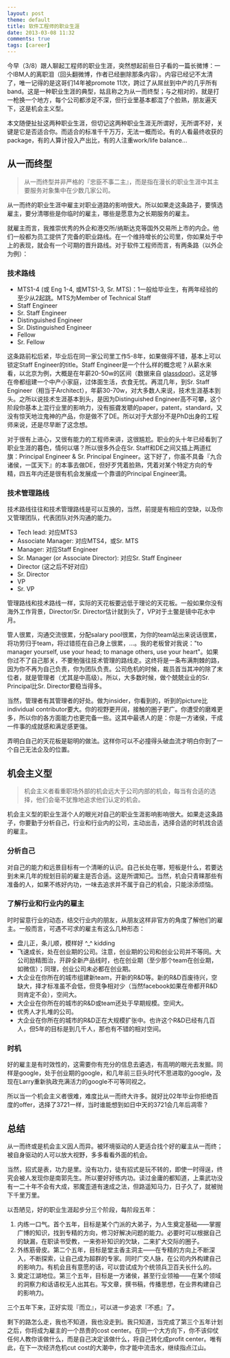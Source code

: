 ```yaml
---
layout: post
theme: default
title: 软件工程师的职业生涯
date: 2013-03-08 11:32
comments: true
tags: [career]
---
```


今早（3/8）跟人聊起工程师的职业生涯，突然想起前些日子看的一篇长微博：一个IBM人的离职泪（回头翻微博，作者已经删除那条内容）。内容已经记不太清了，唯一记得的是这哥们14年被promote 11次，跨过了从屌丝到中产的几乎所有band。这是一种职业生涯的典型，姑且称之为从一而终型；与之相对的，就是打一枪换一个地方，每个公司都涉足不深，但行业里基本都混了个脸熟，朋友遍天下，这是机会主义型。

本文随便扯扯这两种职业生涯，但切记这两种职业生涯无所谓好，无所谓不好，关键是它是否适合你。而适合的标准千千万万，无法一概而论。有的人看最终收获的package，有的人算计投入产出比，有的人注重work/life balance...

## 从一而终型

> 从一而终型并非严格的『忠臣不事二主』，而是指在漫长的职业生涯中其主要服务对象集中在少数几家公司。

从一而终的职业生涯中雇主对职业道路的影响很大。所以如果走这条路子，要慎选雇主，要分清哪些是你临时的雇主，哪些是愿意为之长期服务的雇主。

就雇主而言，我推崇优秀的外企和港交所/纳斯达克等国外交易所上市的内企。他们一般都为员工提供了完备的职业路线。在一个维持增长的公司里，你如果处于中上的表现，就会有一个可期的晋升路线。对于软件工程师而言，有两条路（以外企为例）：

### 技术路线

* MTS1-4 (或 Eng 1-4, 或MTS1-3, Sr. MTS)：1一般给毕业生，有两年经验的至少从2起跳。MTS为Member of Technical Staff
* Staff Engineer
* Sr. Staff Engineer
* Distinguished Engineer
* Sr. Distinguished Engineer
* Fellow
* Sr. Fellow

这条路前松后紧，毕业后在同一家公司里工作5-8年，如果做得不错，基本上可以锁定Staff Engineer的title。Staff Engineer是一个什么样的概念呢？从薪水来看，以北京为例，大概是在年薪20-50w的区间（数据来自 [glassdoor](http://www.glassdoor.com/Salaries/staff-engineer-salary-SRCH_KO0,14.htm))。这足够在帝都组建一个中产小家庭，过体面生活，衣食无忧。再混几年，到Sr. Staff Engineer（相当于Architect），年薪30-70w，对大多数人来说，技术生涯基本到头。之所以说技术生涯基本到头，是因为Distinguished Engineer高不可攀，这个阶段你基本上混行业里的影响力，没有振聋发聩的paper，patent，standard，又没有惊天地泣鬼神的产品，你是做不了DE。所以对于大部分不是PhD出身的工程师来说，还是尽早断了这念想。

对于很有上进心，又很有能力的工程师来讲，这很尴尬。职业的头十年已经看到了职业生涯的暮色，情何以堪？所以很多外企在Sr. Staff和DE之间又插上两道红旗：Principal Engineer & Sr. Principal Engineer。这下好了，你虽不具备『九合诸侯，一匡天下』的本事去做DE，但好歹凭着脸熟，凭着对某个特定方向的专精，四五年内还是很有机会发展成一个靠谱的Principal Engineer滴。

### 技术管理路线

技术路线往往和技术管理路线是可以互换的，当然，前提是有相应的空缺，以及你又管理团队，代表团队对外沟通的能力。

* Tech lead: 对应MTS3
* Associate Manager: 对应MTS4，或Sr. MTS
* Manager: 对应Staff Engineer
* Sr. Manager (or Associate Director): 对应Sr. Staff Engineer
* Director (这之后不好对应)
* Sr. Director
* VP
* Sr. VP

管理路线和技术路线一样，实际的天花板要远低于理论的天花板。一般如果你没有海外工作背景，Director/Sr. Director估计就到头了，VP对于土鳖是镜中花水中月。

管人很累，沟通交流很累，分配salary pool很累，为你的team站出来说话很累，将功劳归于team，将过错揽在自己身上很累，...。我的老板曾对我说："to manager yourself, use your head; to manage others, use your heart"。如果你过不了自己那关，不要勉强往技术管理的路线走。这终将是一条布满荆棘的路，因为你不再为自己负责，你为团队负责。公司危机的时候，裁员首当其冲的除了末位者，就是管理者（尤其是中高级）。所以，大多数时候，做个兢兢业业的Sr. Principal比Sr. Director要稳当得多。

当然，管理者有其管理者的好处。做为insider，你看到的，听到的picture比individual contributor要大。你的视野更开阔，接触的圈子更广。你遭受的磨难更多，所以你的各方面能力也更完备一些。这其中最诱人的是：你是一方诸侯，干成一件事的成就感和满足感更强。

弄明白自己的天花板是聪明的做法。这样你可以不必撞得头破血流才明白你到了一个自己无法企及的位置。


## 机会主义型

> 机会主义者看重职场外部的机会远大于公司内部的机会，每当有合适的选择，他们会毫不犹豫地追求他们认定的机会。

机会主义型的职业生涯个人的眼光对自己的职业生涯影响影响很大。如果走这条路子，你要勤于分析自己，行业和行业内的公司，主动出击，选择合适的时机找合适的雇主。

### 分析自己

对自己的能力和远景目标有一个清晰的认识。自己长处在哪，短板是什么，若要达到未来几年的规划目前的雇主是否合适。这是所谓知己。当然，机会只青睐那些有准备的人，如果不练好内功，一味去追求并不属于自己的机会，只能涂添烦恼。

### 了解行业和行业内的雇主

时时留意行业的动态，结交行业内的朋友，从朋友这样非官方的角度了解他们的雇主。一般而言，可遇不可求的雇主有这么几种形态：

* 盘儿正，条儿顺，模样好 ^_^ kidding
* 飞速成长，处在创业期的公司。注意，创业期的公司和创业公司并不等同。大公司励精图治，开辟全新产品线时，也在创业期（至少那个team在创业期，如微信）；同理，创业公司未必都在创业期。
* 大企业在你所在的城市组建新team，开新的R&D等。新的R&D百废待兴，空缺大，择才标准虽不会低，但竞争相对少（当然facebook如果在帝都开R&D则肯定不会），空间大。
* 大企业在你所在的城市的R&D或team还处于早期规模。空间大。
* 优秀人才扎堆的公司。
* 大企业在你所在的城市的R&D正在大规模扩张中。也许这个R&D已经有几百人，但5年的目标是到几千人，那也有不错的相对空间。

### 时机

好的雇主是有时效性的，这需要你有充分的信息去遴选，有高明的眼光去发掘。同样是google，处于创业期的google，和几年前三巨头时代不思进取的google，及现在Larry重新执政充满活力的google不可等同视之。

所以当一个机会主义者很难，难度比从一而终大许多。就好比02年毕业你拒绝百度的offer，选择了3721一样，当时谁能想到如日中天的3721会几年后凋零？

## 总结

从一而终或是机会主义因人而异。被环境驱动的人更适合找个好的雇主从一而终；被自身驱动的人可以放大视野，多多看看外面的机会。

当然，招式是表，功力是里。没有功力，徒有招式是玩不转的，即使一时得逞，终究会被人发现你是南郭先生。所以要好好练内功。读过金庸的都知道，上乘武功没有一二十年不会有大成，邪魔歪道有速成之法，但路遥知马力，日子久了，就被抛下千里万里。

以吾陋见，好的职业生涯起步分三个阶段，每阶段五年：

1. 内练一口气。首个五年，目标是某个门派的大弟子，为人生奠定基础——掌握广博的知识，找到专精的方向，修习好解决问题的能力。必要时可以根据自己的缺漏，在职读书受教，一来弥补知识的欠缺，二来扩大交际的圈子。
1. 外练筋骨皮。第二个五年，目标是堂主香主洞主——在专精的方向上不断深入，不断探索，让自己成为超群的专家。同时广交人脉，在公司内外构建自己的影响力。有机会且有意愿的话，可以尝试成为个统领兵卫百夫长什么的。
1. 奠定江湖地位。第三个五年，目标是一方诸侯，甚至行业领袖——在某个领域的洞察力和话语权无人出其右。写文章，撰书稿，传播思想，在业界构建自己的影响力。

三个五年下来，正好实现『而立』，可以进一步追求『不惑』了。

剩下的路怎么走，我也不知道，我也没走到。我只知道，当完成了第三个五年计划之后，你将成为雇主的一个昂贵的cost center。在同一个大方向下，你不该仰仗任何人教你该做什么，而是自己决定该做什么，将自己转化成profit center。唯有此，在下一次经济危机cut cost的大潮中，你才能中流击水，继续指点江山。



